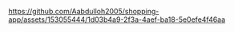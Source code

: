 

https://github.com/Aabdulloh2005/shopping-app/assets/153055444/1d03b4a9-2f3a-4aef-ba18-5e0efe4f46aa

